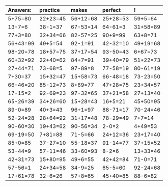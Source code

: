 | Answers: | practice | makes | perfect | ! |
| :--- | :--- | :--- | :--- | :--- |
| 5+75=80 | 22+23=45 | 56+12=68 | 25+28=53 | 59+5=64 | 
| 13-7=6 | 38-1=37 | 67-53=14 | 64-61=3 | 31+58=89 | 
| 77+3=80 | 32+34=66 | 82-57=25 | 90+9=99 | 63+8=71 | 
| 56+43=99 | 49+5=54 | 92-1=91 | 42-32=10 | 49+19=68 | 
| 98-20=78 | 18+57=75 | 37+17=54 | 93-50=43 | 6+67=73 | 
| 60+32=92 | 22+40=62 | 84+7=91 | 39+40=79 | 51+22=73 | 
| 27+44=71 | 73-68=5 | 97-89=8 | 77-58=19 | 80-61=19 | 
| 7+30=37 | 15+32=47 | 15+58=73 | 66-48=18 | 73-23=50 | 
| 66-46=20 | 85-12=73 | 8+69=77 | 47+28=75 | 23+34=57 | 
| 17-15=2 | 92-69=23 | 97-32=65 | 37+21=58 | 27+13=40 | 
| 65-26=39 | 34+26=60 | 15+28=43 | 16+5=21 | 45+50=95 | 
| 89-0=89 | 40+3=43 | 96+1=97 | 88-71=17 | 70-24=46 | 
| 52-24=28 | 28+64=92 | 31+17=48 | 78-29=49 | 7+7=14 | 
| 90-60=30 | 19+43=62 | 90-56=34 | 2-0=2 | 4+49=53 | 
| 69-19=50 | 7+81=88 | 71-5=66 | 24+12=36 | 23+17=40 | 
| 85+0=85 | 37-27=10 | 55-18=37 | 91-14=77 | 37+15=52 | 
| 53-44=9 | 57-11=46 | 33+60=93 | 8-2=6 | 13+33=46 | 
| 42+31=73 | 15+80=95 | 49+6=55 | 42+42=84 | 71-0=71 | 
| 57-56=1 | 24+34=58 | 34-9=25 | 65-5=60 | 92-24=68 | 
| 17+61=78 | 32-6=26 | 57+8=65 | 45+40=85 | 88-6=82 | 
